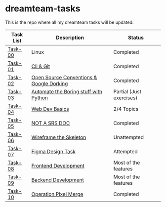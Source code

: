 # dreamteam-tasks
This is the repo where all my dreamteam tasks will be updated. 
<table>
  <thead>
    <tr>
      <th><strong>Task List</strong></th>
      <th><strong>Description</strong></th>
      <th><strong>Status</strong></th>
    </tr>
  </thead>
  <tbody>
    <tr>
      <td><a href="https://github.com/Aakashchoudhary24/dreamteam-tasks/tree/main/task-00">Task-00</tda>
      <td>Linux</td>
      <td>Completed</td>
    </tr>
    <tr>
      <td><a href="https://github.com/Aakashchoudhary24/dreamteam-tasks/tree/main/task-01">Task-01</tda>
      <td>
        <a href="https://github.com/traboda/DreamTeam-tasks?tab=readme-ov-file#task-01-cli--git">ClI & Git</td>
      <td>Completed</td>
    </tr>
    <tr>
      <td><a href="https://github.com/Aakashchoudhary24/dreamteam-tasks/tree/main/task-02">Task-02</tda>
      <td><a href="https://github.com/traboda/DreamTeam-tasks?tab=readme-ov-file#task-02-the-open-source-conventions--google-dorking">Open Source Conventions & Google Dorking</td>
      <td>Completed</td>
    </tr>
    <tr>
      <td><a href="https://github.com/Aakashchoudhary24/dreamteam-tasks/tree/main/task-03">Task-03</tda>
      <td><a href="https://github.com/traboda/DreamTeam-tasks?tab=readme-ov-file#task-03-automate-the-boring-stuff">Automate the Boring stuff with Python</td>
      <td>Partial (Just exercises)</td>
    </tr>
    <tr>
      <td><a href="https://github.com/Aakashchoudhary24/dreamteam-tasks/tree/main/task-04">Task-04</tda>
      <td><a href="https://github.com/traboda/DreamTeam-tasks?tab=readme-ov-file#task-04-web-dev-basics">Web Dev Basics</td>
      <td>2/4 Topics</td>
    </tr>
    <tr>
      <td><a href="https://github.com/Aakashchoudhary24/dreamteam-tasks/tree/main/task-05">Task-05</tda>
      <td><a href="https://github.com/traboda/DreamTeam-tasks?tab=readme-ov-file#task-05-not-a-srs-doc">NOT A SRS DOC</td>
      <td>Completed</td>
    </tr>
    <tr>
      <td><a href="https://github.com/Aakashchoudhary24/dreamteam-tasks/tree/main/task-06">Task-06</tda>
      <td><a href="https://github.com/traboda/DreamTeam-tasks?tab=readme-ov-file#task-05-not-a-srs-doc">Wireframe the Skeleton</td>
      <td>Unattempted</td>
    </tr>
    <tr>
      <td><a href="https://github.com/Aakashchoudhary24/dreamteam-tasks/tree/main/task-07">Task-07</tda>
      <td><a href="https://github.com/traboda/DreamTeam-tasks?tab=readme-ov-file#task-07-figma-design-task">Figma Design Task</td>
      <td>Attempted</td>
    </tr>
    <tr>
      <td><a href="https://github.com/Aakashchoudhary24/dreamteam-tasks/tree/main/task-08">Task-08</tda>
      <td><a href="https://github.com/traboda/DreamTeam-tasks?tab=readme-ov-file#task-08-frontend-development">Frontend Development</td>
      <td>Most of the features</td>
    </tr>
    <tr>
      <td><a href="https://github.com/Aakashchoudhary24/dreamteam-tasks/tree/main/task-09">Task-09</tda>
      <td><a href="https://github.com/traboda/DreamTeam-tasks?tab=readme-ov-file#task-09-backend-development">Backend Development</td>
      <td>Most of the features</td>
    </tr>
    <tr>
      <td><a href="https://github.com/Aakashchoudhary24/amfoss-tasks/tree/main/task-10">Task-10</tda>
      <td><a href="https://github.com/hrideshmg/Operation-Pixel-Merge">Operation Pixel Merge</td>
      <td>Completed</td>
    </tr>
  </tbody>
</table>
